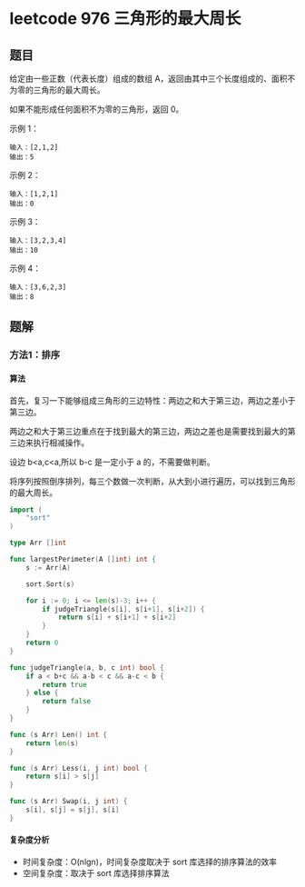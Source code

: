# leetcode 976 三角形的最大周长

## 题目

给定由一些正数（代表长度）组成的数组 A，返回由其中三个长度组成的、面积不为零的三角形的最大周长。

如果不能形成任何面积不为零的三角形，返回 0。

示例 1：

```text
输入：[2,1,2]
输出：5
```

示例 2：

```text
输入：[1,2,1]
输出：0
```

示例 3：

```text
输入：[3,2,3,4]
输出：10
```

示例 4：

```text
输入：[3,6,2,3]
输出：8
```

## 题解

### 方法1：排序

#### 算法

首先，复习一下能够组成三角形的三边特性：两边之和大于第三边，两边之差小于第三边。

两边之和大于第三边重点在于找到最大的第三边，两边之差也是需要找到最大的第三边来执行相减操作。

设边 b<a,c<a,所以 b-c 是一定小于 a 的，不需要做判断。

将序列按照倒序排列，每三个数做一次判断，从大到小进行遍历，可以找到三角形的最大周长。

```go
import (
	"sort"
)

type Arr []int

func largestPerimeter(A []int) int {
	s := Arr(A)

	sort.Sort(s)

	for i := 0; i <= len(s)-3; i++ {
		if judgeTriangle(s[i], s[i+1], s[i+2]) {
			return s[i] + s[i+1] + s[i+2]
		}
	}
	return 0
}

func judgeTriangle(a, b, c int) bool {
	if a < b+c && a-b < c && a-c < b {
		return true
	} else {
		return false
	}
}

func (s Arr) Len() int {
	return len(s)
}

func (s Arr) Less(i, j int) bool {
	return s[i] > s[j]
}

func (s Arr) Swap(i, j int) {
	s[i], s[j] = s[j], s[i]
}
```

#### 复杂度分析

- 时间复杂度：O(nlgn)，时间复杂度取决于 sort 库选择的排序算法的效率
- 空间复杂度：取决于 sort 库选择排序算法
